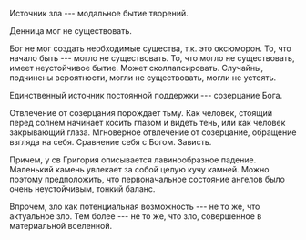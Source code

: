 Источник зла --- модальное бытие творений.

Денница мог не существовать. 

Бог не мог создать необходимые существа, т.к. это оксюморон. То, что начало быть --- могло не существовать. То, что могло не существовать, имеет неустойчивое бытие. Может сколлапсировать. Случайны, подчинены вероятности, могли не существовать, могли не устоять. 

Единственный источник постоянной поддержки --- созерцание Бога.
 
Отвлечение от созерцания порождает тьму. Как человек, стоящий перед солнем начинает косить глазом и видеть тень, или как человек закрывающий глаза. Мгноверное отвлечение от созерцание, обращение взгляда на себя. Сравнение себя с Богом. Зависть.

Причем, у св Григория описывается лавинообразное падение. Маленький камень увлекает за собой целую кучу камней. Можно поэтому предположить, что первоначальное состояние ангелов было очень неустойчивым, тонкий баланс.

Впрочем, зло как потенциальная возможность --- не то же, что актуальное зло. Тем более --- не то же, что зло, совершенное в материальной вселенной.
